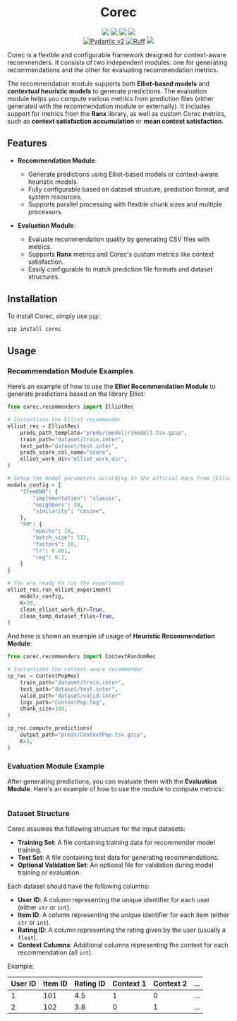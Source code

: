 <div align="center">
  <h1>Corec</h1>
</div>

<p align="center">
  <!-- Python -->
  <a href="https://www.python.org"><img src="https://img.shields.io/badge/3.8-3776AB?style=flat&logo=python&logoColor=white"></a>
  <!-- Version -->
  <a href="https://pypi.org/project/corec/"><img src="https://img.shields.io/pypi/v/corec?color=orange"></a>
  <!-- Elliot -->
  <a href="https://elliot.readthedocs.io/en/latest/index.html"><img src="https://img.shields.io/badge/integrated-Elliot-blue.svg"></a>
  <!-- Ranx -->
  <a href="https://amenra.github.io/ranx/"><img src="https://badgen.net/badge/icon/Ranx?icon=bitcoin-lightning&label&color=ef5553"></a>
  <br>
  <!-- Pydantic -->
  <a href="https://docs.pydantic.dev/latest/contributing/#badges"><img src="https://camo.githubusercontent.com/1ec3b5f774c66556456b4b855a73c1706f5454fa0ac3d2e4bcdabda9153b6b45/68747470733a2f2f696d672e736869656c64732e696f2f656e64706f696e743f75726c3d68747470733a2f2f7261772e67697468756275736572636f6e74656e742e636f6d2f707964616e7469632f707964616e7469632f6d61696e2f646f63732f62616467652f76322e6a736f6e" alt="Pydantic v2" data-canonical-src="https://img.shields.io/endpoint?url=https://raw.githubusercontent.com/pydantic/pydantic/main/docs/badge/v2.json" style="max-width: 100%;"></a>
  <!-- Ruff -->
  <a href="https://docs.astral.sh/ruff/"><img alt="Ruff" src="https://img.shields.io/endpoint?url=https://raw.githubusercontent.com/astral-sh/ruff/main/assets/badge/v2.json"></a>
  <!-- License -->
  <a href="https://lbesson.mit-license.org/"><img src="https://img.shields.io/badge/license-MIT-blue.svg"></a>
</p>


Corec is a flexible and configurable framework designed for context-aware recommenders. It consists of two independent modules: one for generating recommendations and the other for evaluating recommendation metrics.

The recommendation module supports both **Elliot-based models** and **contextual heuristic models** to generate predictions. The evaluation module helps you compute various metrics from prediction files (either generated with the recommendation module or externally). It includes support for metrics from the **Ranx** library, as well as custom Corec metrics, such as **context satisfaction accumulation** or **mean context satisfaction**.

## Features

- **Recommendation Module**: 
  - Generate predictions using Elliot-based models or context-aware heuristic models.
  - Fully configurable based on dataset structure, prediction format, and system resources.
  - Supports parallel processing with flexible chunk sizes and multiple processors.
  
- **Evaluation Module**:
  - Evaluate recommendation quality by generating CSV files with metrics.
  - Supports **Ranx** metrics and Corec's custom metrics like context satisfaction.
  - Easily configurable to match prediction file formats and dataset structures.

## Installation

To install Corec, simply use `pip`:

```bash
pip install corec
```

## Usage

### Recommendation Module Examples

Here’s an example of how to use the **Elliot Recommendation Module** to generate predictions based on the library Elliot:

```python
from corec.recommenders import ElliotRec

# Instantiate the Elliot recommender
elliot_rec = ElliotRec(
    preds_path_template="preds/{model}/{model}.tsv.gzip",
    train_path="dataset/train.inter",
    test_path="dataset/test.inter",
    preds_score_col_name="score",
    elliot_work_dir="elliot_work_dir",
)

# Setup the model parameters according to the official docs from [Elliot](https://elliot.readthedocs.io/en/latest/guide/recommenders.html)
models_config = {
    "ItemKNN": {
        "implementation": "classic",
        "neighbors": 40,
        "similarity": "cosine",
    },
    "FM": {
        "epochs": 10,
        "batch_size": 512,
        "factors": 10,
        "lr": 0.001,
        "reg": 0.1,
    }
}

# You are ready to run the experiment
elliot_rec.run_elliot_experiment(
    models_config,
    K=50,
    clean_elliot_work_dir=True,
    clean_temp_dataset_files=True,
)
```

And here is shown an example of usage of **Heuristic Recommendation Module**:

```python
from corec.recommenders import ContextRandomRec

# Instantiate the context-aware recommender
cp_rec = ContextPopRec(
    train_path="dataset/train.inter",
    test_path="dataset/test.inter",
    valid_path="dataset/valid.inter"
    logs_path="ContextPop.log",
    chunk_size=100,
)

cp_rec.compute_predictions(
    output_path="preds/ContextPop.tsv.gzip",
    K=5,
)
```

### Evaluation Module Example

After generating predictions, you can evaluate them with the **Evaluation Module**. Here's an example of how to use the module to compute metrics:

```python

```

### Dataset Structure

Corec assumes the following structure for the input datasets:

- **Training Set**: A file containing training data for recommender model training.
- **Test Set**: A file containing test data for generating recommendations.
- **Optional Validation Set**: An optional file for validation during model training or evaluation.

Each dataset should have the following columns:
- **User ID**: A column representing the unique identifier for each user (either `str` or `int`).
- **Item ID**: A column representing the unique identifier for each item (either `str` or `int`).
- **Rating ID**: A column representing the rating given by the user (usually a `float`).
- **Context Columns**: Additional columns representing the context for each recommendation (all `int`).

Example:

| User ID | Item ID | Rating ID | Context 1 | Context 2 | ... |
|---------|---------|-----------|-----------|-----------|-----|
| 1       | 101     | 4.5       | 1         | 0         | ... |
| 2       | 102     | 3.8       | 0         | 1         | ... |

